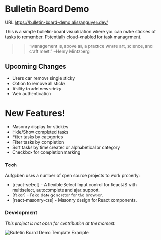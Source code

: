 # Bulletin Board Demo

URL https://bulletin-board-demo.alissanguyen.dev/

This is a simple bulletin-board visualization where you can make stickies of tasks to remember. Potentially cloud-enabled for task-management. 

> > “Management is, above all, a practice where art, science, and craft meet.”
> > –Henry Mintzberg

## Upcoming Changes

- Users can remove single sticky
- Option to remove all sticky
- Ability to add new sticky
- Web authentication

# New Features!

- Masonry display for stickies
- Hide/Show completed tasks
- Filter tasks by catogories
- Filter tasks by completion
- Sort tasks by time created or alphabetical or category
- Checkbox for completion marking

### Tech

Aufgaben uses a number of open source projects to work properly:

- [react-select] - A flexible Select Input control for ReactJS with multiselect, autocomplete and ajax support.
- [faker] - Fake data generator for the browser.
- [react-masonry-css] - Masonry design for React components.


### Development

_This project is not open for contribution at the moment._

![Bulletin Board Demo Template Example](https://imgur.com/ScwX4PL)
